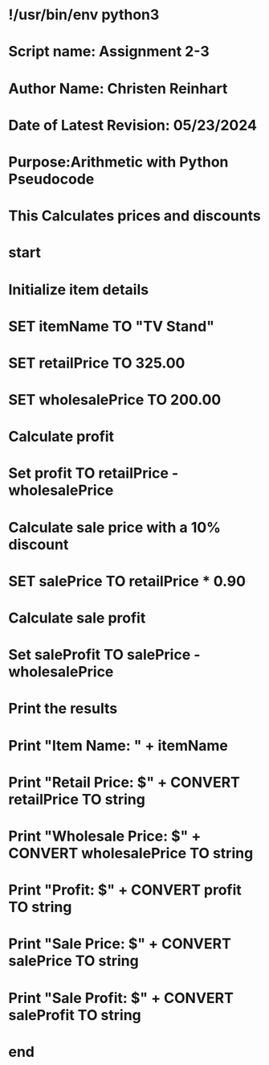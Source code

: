 # !/usr/bin/env python3

# Script name: Assignment 2-3
# Author Name: Christen Reinhart
# Date of Latest Revision: 05/23/2024
# Purpose:Arithmetic with Python Pseudocode
# This Calculates prices and discounts

# start

# Initialize item details
# SET itemName TO "TV Stand"
# SET retailPrice TO 325.00
# SET wholesalePrice TO 200.00

# Calculate profit
# Set profit TO retailPrice - wholesalePrice

# Calculate sale price with a 10% discount
# SET salePrice TO retailPrice * 0.90

# Calculate sale profit
# Set saleProfit TO salePrice - wholesalePrice

# Print the results
# Print "Item Name: " + itemName
# Print "Retail Price: $" + CONVERT retailPrice TO string
# Print "Wholesale Price: $" + CONVERT wholesalePrice TO string
# Print "Profit: $" + CONVERT profit TO string
# Print "Sale Price: $" + CONVERT salePrice TO string
# Print "Sale Profit: $" + CONVERT saleProfit TO string

# end
